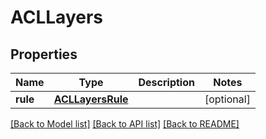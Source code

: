 # ACLLayers

## Properties
Name | Type | Description | Notes
------------ | ------------- | ------------- | -------------
**rule** | [**ACLLayersRule**](ACLLayersRule.md) |  | [optional] 

[[Back to Model list]](../README.md#documentation-for-models) [[Back to API list]](../README.md#documentation-for-api-endpoints) [[Back to README]](../README.md)


